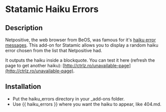Statamic Haiku Errors
=====================


## Description

Netpositive, the web browser from BeOS, was famous for it's [haiku error messages](http://www.8325.org/haiku/). This add-on for Statamic allows you to display a random haiku error chosen from the list that Netpositive had.

It outputs the haiku inside a blockquote. You can test it here (refresh the page to get another haiku): [http://ctrlz.ro/unavailable-page](http://ctrlz.ro/unavailable-page).

## Installation

* Put the haiku_errors directory in your _add-ons folder.
* Use {{ haiku_errors }} where you want the haiku to appear, like 404.md.